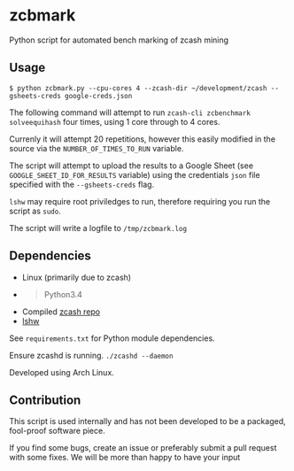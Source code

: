 # zcbmark
Python script for automated bench marking of zcash mining

## Usage



`$ python zcbmark.py --cpu-cores 4 --zcash-dir ~/development/zcash --gsheets-creds google-creds.json`

The following command will attempt to run `zcash-cli zcbenchmark solveequihash` four times,
using 1 core through to 4 cores.

Currenly it will attempt 20 repetitions, however this easily
modified in the source via the `NUMBER_OF_TIMES_TO_RUN` variable.

The script will attempt to upload the results to a Google Sheet (see `GOOGLE_SHEET_ID_FOR_RESULTS` variable) using the credentials `json` file specified with the `--gsheets-creds` flag.

`lshw` may require root priviledges to run, therefore requiring you run the script as `sudo`.

The script will write a logfile to `/tmp/zcbmark.log`

## Dependencies

- Linux (primarily due to zcash)
- > Python3.4
- Compiled [zcash repo](https://github.com/zcash/zcash)
- [lshw](https://www.ezix.org/project/wiki/HardwareLiSter)

See `requirements.txt` for Python module dependencies.

Ensure zcashd is running. `./zcashd --daemon`

Developed using Arch Linux.

## Contribution

This script is used internally and has not been developed to be a packaged, fool-proof software piece.

If you find some bugs, create an issue or preferably submit a pull request with some fixes. We will be more than happy to have your input




